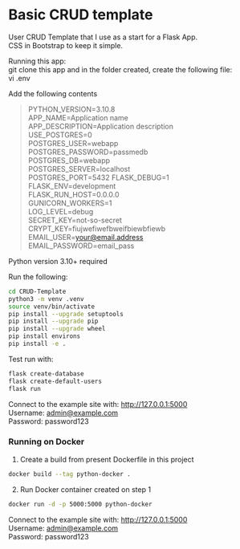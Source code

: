 # Basic CRUD template

User CRUD Template that I use as a start for a Flask App.  
CSS in Bootstrap to keep it simple.  

Running this app:  
git clone this app and in the folder created, create the following file:  
vi .env  

Add the following contents
>PYTHON_VERSION=3.10.8  
APP_NAME=Application name  
APP_DESCRIPTION=Application description  
USE_POSTGRES=0  
POSTGRES_USER=webapp  
POSTGRES_PASSWORD=passmedb  
POSTGRES_DB=webapp  
POSTGRES_SERVER=localhost  
POSTGRES_PORT=5432
FLASK_DEBUG=1  
FLASK_ENV=development  
FLASK_RUN_HOST=0.0.0.0  
GUNICORN_WORKERS=1  
LOG_LEVEL=debug  
SECRET_KEY=not-so-secret  
CRYPT_KEY=fiujwefiwefbweifbiewbfiewb  
EMAIL_USER=<your@email.address>  
EMAIL_PASSWORD=email_pass  

Python version 3.10+ required  

Run the following:  

```bash
cd CRUD-Template
python3 -m venv .venv  
source venv/bin/activate  
pip install --upgrade setuptools  
pip install --upgrade pip  
pip install --upgrade wheel  
pip install environs  
pip install -e .  
```

Test run with:  

```bash
flask create-database  
flask create-default-users
flask run
```  

Connect to the example site with: <http://127.0.0.1:5000>  
Username: <admin@example.com>  
Password: password123

### Running on Docker

1. Create a build from present Dockerfile in this project

```bash
docker build --tag python-docker .
```

2. Run Docker container created on step 1

```bash
docker run -d -p 5000:5000 python-docker
```

Connect to the example site with: <http://127.0.0.1:5000>  
Username: <admin@example.com>  
Password: password123  
